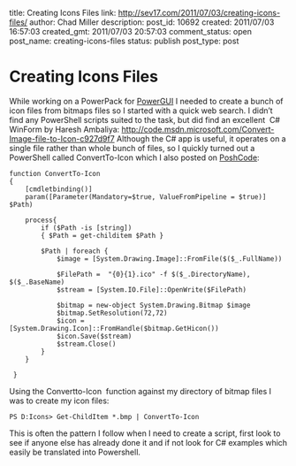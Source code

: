 title: Creating Icons Files
link: http://sev17.com/2011/07/03/creating-icons-files/
author: Chad Miller
description: 
post_id: 10692
created: 2011/07/03 16:57:03
created_gmt: 2011/07/03 20:57:03
comment_status: open
post_name: creating-icons-files
status: publish
post_type: post

# Creating Icons Files

While working on a PowerPack for [PowerGUI](http://powergui.org/index.jspa) I needed to create a bunch of icon files from bitmaps files so I started with a quick web search. I didn’t find any PowerShell scripts suited to the task, but did find an excellent  C# WinForm by Haresh Ambaliya: <http://code.msdn.microsoft.com/Convert-Image-file-to-Icon-c927d9f7> Although the C# app is useful, it operates on a single file rather than whole bunch of files, so I quickly turned out a PowerShell called ConvertTo-Icon which I also posted on [PoshCode](http://poshcode.org/2765): 
    
    
    function ConvertTo-Icon
    {
        [cmdletbinding()]
        param([Parameter(Mandatory=$true, ValueFromPipeline = $true)] $Path)
    
        process{
            if ($Path -is [string])
            { $Path = get-childitem $Path }
    
            $Path | foreach {
                $image = [System.Drawing.Image]::FromFile($($_.FullName))
    
                $FilePath =  "{0}{1}.ico" -f $($_.DirectoryName), $($_.BaseName)
                $stream = [System.IO.File]::OpenWrite($FilePath)
    
                $bitmap = new-object System.Drawing.Bitmap $image
                $bitmap.SetResolution(72,72)
                $icon = [System.Drawing.Icon]::FromHandle($bitmap.GetHicon())
                $icon.Save($stream)
                $stream.Close()
            }
        }
    
     }

Using the Convertto-Icon  function against my directory of bitmap files I was to create my icon files: 
    
    
    PS D:Icons> Get-ChildItem *.bmp | ConvertTo-Icon

This is often the pattern I follow when I need to create a script, first look to see if anyone else has already done it and if not look for C# examples which easily be translated into Powershell.